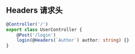 ## Headers 请求头

```ts
@Controller('/')
export class UserController {
    @Post('/login')
    login(@Headers(`Author`) author: string) {}
}
```